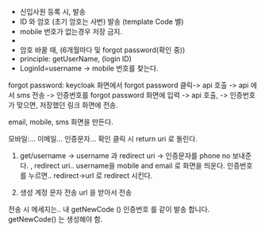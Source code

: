- 신입사원 등록 시, 발송
- ID 와 암호 (초기 암호는 사번) 발송 (template Code 별)
- mobile 번호가 없는경우 저장 금지.
- 
- 암호 바꿀 때, (6개월마다 및 forgot password(확인 중))
- principle: getUserName, (login ID)
- LoginId=username -> mobile 번호를 찾는다.

forgot password:
keycloak 화면에서 forgot password 클릭-> api 호출 -> api 에서 sms 전송 -> 인증번호를 forgot password 화면에 입력 -> api 호출, -> 인증번호가 맞으면, 저장했던 링크 화면에 전송.

email, mobile, sms 화면을 만든다.

모바일:...
이메일...
인증문자...
확인 클릭 시 return uri 로 돌린다.

1. get/username -> username 과 redirect uri
-> 인증문자를 phone no 보내준다.
, redirect uri.. 
username을 mobile and email 로 화면을 띄운다.
인증번호를 누르면..
redirect->url 로 redirect 시킨다.

2. 생성 계정 문자 전송 url 을 받아서 전송


전송 시 메세지는.. 내 getNewCode () 인증번호 를 같이 발송 합니다.
getNewCode() 는 생성해야 함.
